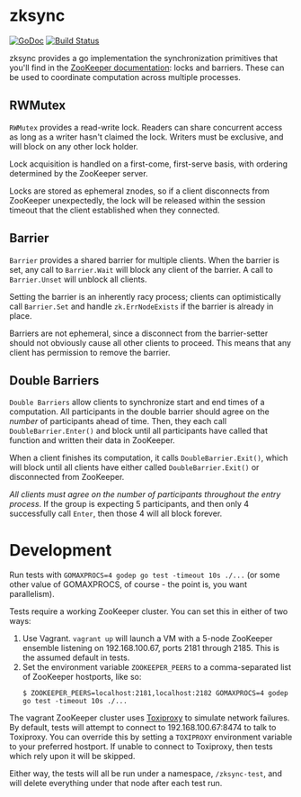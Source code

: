 # zksync #

[![GoDoc](http://godoc.org/github.com/spenczar/zksync?status.svg)](http://godoc.org/github.com/spenczar/zksync) [![Build Status](https://travis-ci.org/spenczar/zksync.svg)](https://travis-ci.org/spenczar/zksync)

zksync provides a go implementation the synchronization primitives
that you'll find in the
[ZooKeeper documentation](http://zookeeper.apache.org/doc/r3.1.2/recipes.html):
locks and barriers. These can be used to coordinate computation across
multiple processes.


## RWMutex ##

`RWMutex` provides a read-write lock. Readers can share concurrent
access as long as a writer hasn't claimed the lock. Writers must be
exclusive, and will block on any other lock holder.

Lock acquisition is handled on a first-come, first-serve basis, with
ordering determined by the ZooKeeper server.

Locks are stored as ephemeral znodes, so if a client disconnects from
ZooKeeper unexpectedly, the lock will be released within the session
timeout that the client established when they connected.

## Barrier ##

`Barrier` provides a shared barrier for multiple clients. When the
barrier is set, any call to `Barrier.Wait` will block any client of
the barrier. A call to `Barrier.Unset` will unblock all clients.

Setting the barrier is an inherently racy process; clients can
optimistically call `Barrier.Set` and handle `zk.ErrNodeExists` if the
barrier is already in place.

Barriers are not ephemeral, since a disconnect from the barrier-setter
should not obviously cause all other clients to proceed. This means
that any client has permission to remove the barrier.


## Double Barriers ##

`Double Barriers` allow clients to synchronize start and end times of
a computation. All participants in the double barrier should agree on
the _number_ of participants ahead of time. Then, they each call
`DoubleBarrier.Enter()` and block until all participants have called
that function and written their data in ZooKeeper.

When a client finishes its computation, it calls
`DoubleBarrier.Exit()`, which will block until all clients have either
called `DoubleBarrier.Exit()` or disconnected from ZooKeeper.

_All clients must agree on the number of participants throughout the
entry process_. If the group is expecting 5 participants, and then
only 4 successfully call `Enter`, then those 4 will all block forever.

# Development #

Run tests with `GOMAXPROCS=4 godep go test -timeout 10s ./...` (or
some other value of GOMAXPROCS, of course - the point is, you want
parallelism).

Tests require a working ZooKeeper cluster. You can set this in either
of two ways:
 1. Use Vagrant. `vagrant up` will launch a VM with a 5-node ZooKeeper
    ensemble listening on 192.168.100.67, ports 2181
    through 2185. This is the assumed default in tests.
 2. Set the environment variable `ZOOKEEPER_PEERS` to a
    comma-separated list of ZooKeeper hostports, like so:
    ```
    $ ZOOKEEPER_PEERS=localhost:2181,localhost:2182 GOMAXPROCS=4 godep go test -timeout 10s ./...
    ```
    
The vagrant ZooKeeper cluster uses
[Toxiproxy](https://github.com/Shopify/toxiproxy) to simulate network
failures. By default, tests will attempt to connect to
192.168.100.67:8474 to talk to Toxiproxy. You can override this by
setting a `TOXIPROXY` environment variable to your preferred
hostport. If unable to connect to Toxiproxy, then tests which rely
upon it will be skipped.

Either way, the tests will all be run under a namespace,
`/zksync-test`, and will delete everything under that node after each
test run.
